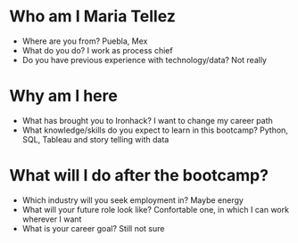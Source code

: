 
# Who am I Maria Tellez

* Where are you from? Puebla, Mex
* What do you do? I work as process chief
* Do you have previous experience with technology/data? Not really

# Why am I here

* What has brought you to Ironhack? I want to change my career path
* What knowledge/skills do you expect to learn in this bootcamp? Python, SQL, Tableau and story telling with data

# What will I do after the bootcamp?

* Which industry will you seek employment in? Maybe energy
* What will your future role look like? Confortable one, in which I can work wherever I want
* What is your career goal? Still not sure